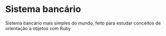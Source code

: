 # Sistema bancário
Sistema bancário mais simples do mundo, feito para estudar conceitos de orientação a objetos com Ruby
